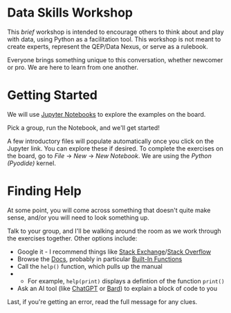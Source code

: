 # Data Skills Workshop

This _brief_ workshop is intended to encourage others to think about and play with data, using Python as a facilitation tool. This workshop is not meant to create experts, represent the QEP/Data Nexus, or serve as a rulebook. 

Everyone brings something unique to this conversation, whether newcomer or pro. We are here to learn from one another.

# Getting Started
We will use [Jupyter Notebooks](https://jupyter.org/try-jupyter/lab?path=notebooks%2FIntro.ipynb) to explore the examples on the board. 

Pick a group, run the Notebook, and we'll get started!

A few introductory files will populate automatically once you click on the Jupyter link. You can explore these if desired. To complete the exercises on the board, go to _File_ -> _New_ -> _New Notebook_. We are using the _Python (Pyodide)_ kernel. 

# Finding Help
At some point, you will come across something that doesn't quite make sense, and/or you will need to look something up. 

Talk to your group, and I'll be walking around the room as we work through the exercises together. Other options include:
- Google it - I recommend things like [Stack Exchange](https://stackexchange.com/)/[Stack Overflow](https://stackoverflow.com/)
- Browse the [Docs](https://docs.python.org/3/index.html), probably in particular [Built-In Functions](https://docs.python.org/3/library/functions.html)
- Call the `help()` function, which pulls up the manual
- - For example, `help(print)` displays a defintion of the function `print()`
- Ask an AI tool (like [ChatGPT](https://chat.openai.com/) or [Bard](https://bard.google.com/)) to explain a block of code to you

Last, if you're getting an error, read the full message for any clues.  
